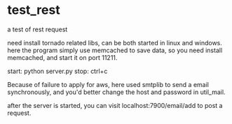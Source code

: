 test_rest
=========

a test of rest request

need install tornado related libs, can be both started in linux and windows.
here the program simply use memcached to save data, so you need install memcached, and start it on port 11211.

start: python server.py
stop: ctrl+c

Because of failure to apply for aws, here used smtplib to send a email synchronously, and you'd better change the host and password in util_mail.

after the server is started, you can visit localhost:7900/email/add to post a request.